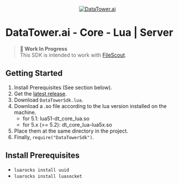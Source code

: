<p align="center">
    <a href="https://datatower.ai/" target="_blank">
        <picture>
            <source srcset="https://dash.datatower.ai/logo_v2.png" media="(prefers-color-scheme: dark)">
            <source srcset="https://dash.datatower.ai/logoWhite_v2.png" media="(prefers-color-scheme: light)" >
            <img src="https://dash.datatower.ai/logoWhite_v2.png" alt="DataTower.ai">
        </picture>
    </a>
</p>

# DataTower.ai - Core - Lua | Server

> **🚧 Work In Progress**  
> This SDK is intended to work with [FileScout]().

## Getting Started
1. Install Prerequisites (See section below).
2. Get the [latest release](https://github.com/datatower-ai/sdk-core-lua/releases/latest).
3. Download `DataTowerSdk.lua`.
4. Download a .so file according to the lua version installed on the machine.
   - for 5.1: lua51-dt_core_lua.so
   - for 5.x (>= 5.2): dt_core_lua-lua5x.so 
5. Place them at the same directory in the project.
6. Finally, `require("DataTowerSdk")`.

## Install Prerequisites
- `luarocks install uuid`
- `luarocks install luasocket`
